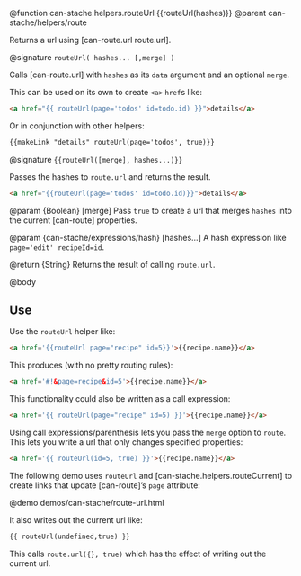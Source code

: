 @function can-stache.helpers.routeUrl {{routeUrl(hashes)}}
@parent can-stache/helpers/route

Returns a url using [can-route.url route.url].

@signature `routeUrl( hashes... [,merge] )`

Calls [can-route.url] with  `hashes` as its `data` argument and an
optional `merge`.

This can be used on its own to create `<a>` `href`s like:

```html
<a href="{{ routeUrl(page='todos' id=todo.id) }}">details</a>
```

Or in conjunction with other helpers:

```html
{{makeLink "details" routeUrl(page='todos', true)}}
```

@signature `{{routeUrl([merge], hashes...)}}`

Passes the hashes to `route.url` and returns the result.

```html
<a href="{{routeUrl(page='todos' id=todo.id)}}">details</a>
```

@param {Boolean} [merge] Pass `true` to create a url that merges `hashes` into the
current [can-route] properties.  

@param {can-stache/expressions/hash} [hashes...] A hash expression like `page='edit' recipeId=id`.

@return {String} Returns the result of calling `route.url`.

@body

## Use

Use the `routeUrl` helper like:

```html
<a href='{{routeUrl page="recipe" id=5}}'>{{recipe.name}}</a>
```

This produces (with no pretty routing rules):

```html
<a href='#!&page=recipe&id=5'>{{recipe.name}}</a>
```

This functionality could also be written as a call expression:

```html
<a href='{{ routeUrl(page="recipe" id=5) }}'>{{recipe.name}}</a>
```

Using call expressions/parenthesis lets you pass the `merge` option to `route`.  This
lets you write a url that only changes specified properties:

```html
<a href='{{ routeUrl(id=5, true) }}'>{{recipe.name}}</a>
```




The following demo uses `routeUrl` and [can-stache.helpers.routeCurrent] to
create links that update [can-route]’s `page` attribute:

@demo demos/can-stache/route-url.html

It also writes out the current url like:

```html
{{ routeUrl(undefined,true) }}
```

This calls `route.url({}, true)` which has the effect of writing out
the current url.
